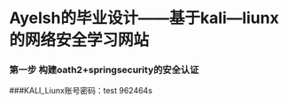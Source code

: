 # Ayelsh的毕业设计——基于kali—liunx的网络安全学习网站

### 第一步 构建oath2+springsecurity的安全认证

###KALI_Liunx账号密码：test 962464s